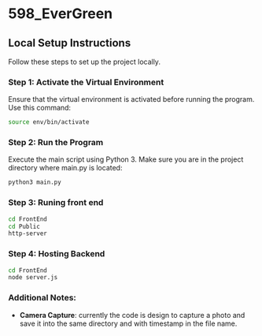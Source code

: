 # 598_EverGreen

## Local Setup Instructions

Follow these steps to set up the project locally.

### Step 1: Activate the Virtual Environment

Ensure that the virtual environment is activated before running the program. Use this command:

```bash
source env/bin/activate
```

### Step 2: Run the Program
Execute the main script using Python 3. Make sure you are in the project directory where main.py is located:

```bash
python3 main.py
```

### Step 3: Runing front end
```bash
cd FrontEnd
cd Public
http-server
```

### Step 4: Hosting Backend 
```bash
cd FrontEnd
node server.js
```
### Additional Notes:

- **Camera Capture**: currently the code is design to capture a photo and save it into the same directory and with timestamp in the file name.
